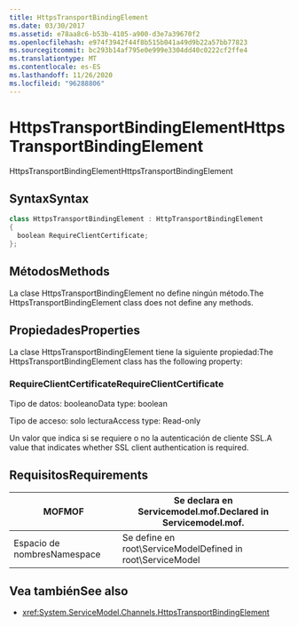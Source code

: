 ```yaml
---
title: HttpsTransportBindingElement
ms.date: 03/30/2017
ms.assetid: e78aa8c6-b53b-4105-a900-d3e7a39670f2
ms.openlocfilehash: e974f3942f44f8b515b041a49d9b22a57bb77823
ms.sourcegitcommit: bc293b14af795e0e999e3304dd40c0222cf2ffe4
ms.translationtype: MT
ms.contentlocale: es-ES
ms.lasthandoff: 11/26/2020
ms.locfileid: "96288806"
---
```

# <a name="httpstransportbindingelement"></a><span data-ttu-id="581b4-102">HttpsTransportBindingElement</span><span class="sxs-lookup"><span data-stu-id="581b4-102">HttpsTransportBindingElement</span></span>

<span data-ttu-id="581b4-103">HttpsTransportBindingElement</span><span class="sxs-lookup"><span data-stu-id="581b4-103">HttpsTransportBindingElement</span></span>  
  
## <a name="syntax"></a><span data-ttu-id="581b4-104">Syntax</span><span class="sxs-lookup"><span data-stu-id="581b4-104">Syntax</span></span>  
  
```csharp  
class HttpsTransportBindingElement : HttpTransportBindingElement  
{  
  boolean RequireClientCertificate;  
};  
```  
  
## <a name="methods"></a><span data-ttu-id="581b4-105">Métodos</span><span class="sxs-lookup"><span data-stu-id="581b4-105">Methods</span></span>  

 <span data-ttu-id="581b4-106">La clase HttpsTransportBindingElement no define ningún método.</span><span class="sxs-lookup"><span data-stu-id="581b4-106">The HttpsTransportBindingElement class does not define any methods.</span></span>  
  
## <a name="properties"></a><span data-ttu-id="581b4-107">Propiedades</span><span class="sxs-lookup"><span data-stu-id="581b4-107">Properties</span></span>  

 <span data-ttu-id="581b4-108">La clase HttpsTransportBindingElement tiene la siguiente propiedad:</span><span class="sxs-lookup"><span data-stu-id="581b4-108">The HttpsTransportBindingElement class has the following property:</span></span>  
  
### <a name="requireclientcertificate"></a><span data-ttu-id="581b4-109">RequireClientCertificate</span><span class="sxs-lookup"><span data-stu-id="581b4-109">RequireClientCertificate</span></span>  

 <span data-ttu-id="581b4-110">Tipo de datos: booleano</span><span class="sxs-lookup"><span data-stu-id="581b4-110">Data type: boolean</span></span>  
  
 <span data-ttu-id="581b4-111">Tipo de acceso: solo lectura</span><span class="sxs-lookup"><span data-stu-id="581b4-111">Access type: Read-only</span></span>  
  
 <span data-ttu-id="581b4-112">Un valor que indica si se requiere o no la autenticación de cliente SSL.</span><span class="sxs-lookup"><span data-stu-id="581b4-112">A value that indicates whether SSL client authentication is required.</span></span>  
  
## <a name="requirements"></a><span data-ttu-id="581b4-113">Requisitos</span><span class="sxs-lookup"><span data-stu-id="581b4-113">Requirements</span></span>  
  
|<span data-ttu-id="581b4-114">MOF</span><span class="sxs-lookup"><span data-stu-id="581b4-114">MOF</span></span>|<span data-ttu-id="581b4-115">Se declara en Servicemodel.mof.</span><span class="sxs-lookup"><span data-stu-id="581b4-115">Declared in Servicemodel.mof.</span></span>|  
|---------|-----------------------------------|  
|<span data-ttu-id="581b4-116">Espacio de nombres</span><span class="sxs-lookup"><span data-stu-id="581b4-116">Namespace</span></span>|<span data-ttu-id="581b4-117">Se define en root\ServiceModel</span><span class="sxs-lookup"><span data-stu-id="581b4-117">Defined in root\ServiceModel</span></span>|  
  
## <a name="see-also"></a><span data-ttu-id="581b4-118">Vea también</span><span class="sxs-lookup"><span data-stu-id="581b4-118">See also</span></span>

- <xref:System.ServiceModel.Channels.HttpsTransportBindingElement>
